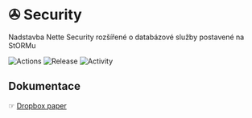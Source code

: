 # ✇ Security
Nadstavba Nette Security rozšířené o databázové služby postavené na StORMu

![Actions](https://github.com/liquiddesign/security/actions/workflows/php.yml/badge.svg)
![Release](https://img.shields.io/github/v/tag/liquiddesign/security)
![Activity](https://img.shields.io/github/last-commit/liquiddesign/datalist)

## Dokumentace
☞ [Dropbox paper](https://paper.dropbox.com/doc/Security--A9JldWtm_7PnAFv~Xyp~OYloAg-QX5nX2HbW5IFceq6hgKJ2)
